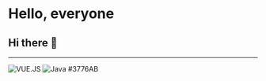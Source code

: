 # Hello, everyone
## Hi there 👋


<hr>

![VUE.JS](https://img.shields.io/badge/VUE.JS-yellowgreen)
![Java](https://img.shields.io/badge/Java-green)
#3776AB
